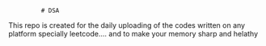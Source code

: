              # DSA
This repo is created for the daily uploading of the codes written on any platform specially leetcode....  and to make your memory sharp and helathy                      
